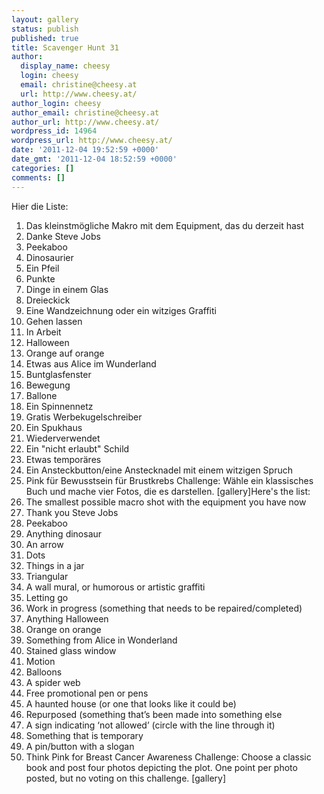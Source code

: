 ```yaml
---
layout: gallery
status: publish
published: true
title: Scavenger Hunt 31
author:
  display_name: cheesy
  login: cheesy
  email: christine@cheesy.at
  url: http://www.cheesy.at/
author_login: cheesy
author_email: christine@cheesy.at
author_url: http://www.cheesy.at/
wordpress_id: 14964
wordpress_url: http://www.cheesy.at/
date: '2011-12-04 19:52:59 +0000'
date_gmt: '2011-12-04 18:52:59 +0000'
categories: []
comments: []
---
```

<!--:de-->Hier die Liste:
1. Das kleinstmögliche Makro mit dem Equipment, das du derzeit hast
2. Danke Steve Jobs
3. Peekaboo
4. Dinosaurier
5. Ein Pfeil
6. Punkte
7. Dinge in einem Glas
8. Dreieckick
9. Eine Wandzeichnung oder ein witziges Graffiti
10. Gehen lassen
11. In Arbeit
12. Halloween
13. Orange auf orange
14. Etwas aus Alice im Wunderland
15. Buntglasfenster
16. Bewegung
17. Ballone
18. Ein Spinnennetz
19. Gratis Werbekugelschreiber
20. Ein Spukhaus
21. Wiederverwendet
22. Ein "nicht erlaubt" Schild
23. Etwas temporäres
24. Ein Ansteckbutton/eine Anstecknadel mit einem witzigen Spruch
25. Pink für Bewusstsein für Brustkrebs
Challenge: Wähle ein klassisches Buch und mache vier Fotos, die es darstellen.
[gallery]<!--:--><!--:en-->Here's the list:
1. The smallest possible macro shot with the equipment you have now
2. Thank you Steve Jobs
3. Peekaboo
4. Anything dinosaur
5. An arrow
6. Dots
7. Things in a jar
8. Triangular
9. A wall mural, or humorous or artistic graffiti
10. Letting go
11. Work in progress (something that needs to be repaired/completed)
12. Anything Halloween
13. Orange on orange
14. Something from Alice in Wonderland
15. Stained glass window
16. Motion
17. Balloons
18. A spider web
19. Free promotional pen or pens
20. A haunted house (or one that looks like it could be)
21. Repurposed (something that’s been made into something else
22. A sign indicating ‘not allowed’ (circle with the line through it)
23. Something that is temporary
24. A pin/button with a slogan
25. Think Pink for Breast Cancer Awareness
Challenge: Choose a classic book and post four photos depicting the plot. One point per photo posted, but no voting on this challenge.
[gallery]<!--:-->

